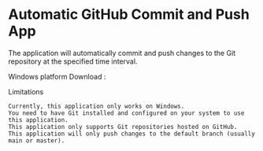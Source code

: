 # Automatic GitHub Commit and Push App

The application will automatically commit and push changes to the Git repository at the specified time interval.

Windows platform Download : 

Limitations

    Currently, this application only works on Windows.
    You need to have Git installed and configured on your system to use this application.
    This application only supports Git repositories hosted on GitHub.
    This application will only push changes to the default branch (usually main or master).
